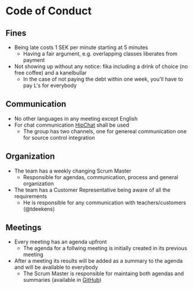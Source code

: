 # Code of Conduct

## Fines

* Being late costs 1 SEK per minute starting at 5 minutes
   * Having a fair argument, e.g. overlapping classes liberates from payment
* Not showing up without any notice: fika including a drink of choice (no free coffee) and a kanelbullar
   * In the case of not paying the debt within one week, you'll have to pay L's for everybody

## Communication

* No other languages in any meeting except English
* For chat communication [HipChat](http://hipchat.com) shall be used
   * The group has two channels, one for genereal communication one for source control integration

## Organization

* The team has a weekly changing Scrum Master
   * Responsible for agendas, communication, process and general organization
* The team has a Customer Representative being aware of all the requirements
   * He is responsible for any communication with teachers/customers (@tdeekens)

## Meetings

* Every meeting has an agenda upfront
   * The agenda for a follwing meeting is initially created in its previous meeting
* After a meeting its results will be added as a summary to the agenda and will be available to everybody
   * The Scrum Master is responsible for maintaing both agendas and summaries (available in [GitHub](/agendas-summaries))

